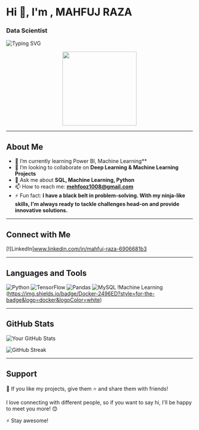 # Hi 👋, I'm ,  MAHFUJ RAZA
###  Data Scientist

<!-- Typing SVG or other animations -->
![Typing SVG](https://readme-typing-svg.herokuapp.com?font=Fira+Code&pause=1000&color=00FF00&width=435&lines=Welcome+to+my+GitHub+profile!)

<!-- Side sticker or image -->
<div align="center">
  <img src="https://media.giphy.com/media/your-gif-link.gif" width="200"/>
</div>

---

## About Me

- 🌱 I’m currently learning Power BI, Machine Learning**
- 👯 I’m looking to collaborate on **Deep Learning & Machine Learning Projects**
- 💬 Ask me about **SQL, Machine Learning, Python**
- 📫 How to reach me: **mehfooz1008@gmail.com**
- ⚡ Fun fact: **I have a black belt in problem-solving. With my ninja-like skills, I'm always ready to tackle challenges head-on and provide innovative solutions.**

---

## Connect with Me
[![LinkedIn]www.linkedin.com/in/mahfuj-raza-6906681b3

---

## Languages and Tools
![Python](https://img.shields.io/badge/Python-3776AB?style=for-the-badge&logo=python&logoColor=white)
![TensorFlow](https://img.shields.io/badge/TensorFlow-FF6F00?style=for-the-badge&logo=tensorflow&logoColor=white)
![Pandas](https://img.shields.io/badge/Pandas-150458?style=for-the-badge&logo=pandas&logoColor=white)
![MySQL](https://img.shields.io/badge/MySQL-4479A1?style=for-the-badge&logo=mysql&logoColor=white)
!Machine Learning (https://img.shields.io/badge/Docker-2496ED?style=for-the-badge&logo=docker&logoColor=white)

---

## GitHub Stats
![Your GitHub Stats](https://github-readme-stats.vercel.app/api?username=your-username&show_icons=true&theme=radical)

![GitHub Streak](https://streak-stats.demolab.com/?user=your-username&theme=radical)

---

## Support
💙 If you like my projects, give them ⭐ and share them with friends!

I love connecting with different people, so if you want to say hi, I'll be happy to meet you more! 😊

⚡️ Stay awesome!
